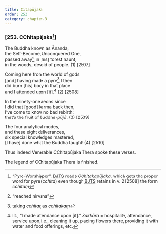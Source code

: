 ```yaml
---
title: Citapūjaka
order: 253
category: chapter-3
---
```


### \[253. <span class="diacritics" data-state="on">C</span><span class="no-diacritics" data-state="off">Ch</span>itapūjaka[^1]\]

The Buddha known as Ānanda,  
the Self-Become, Unconquered One,  
passed away[^2] in \[his\] forest haunt,  
in the woods, devoid of people. (1) \[2507\]

Coming here from the world of gods  
\[and\] having made a pyre[^3] I then  
did burn \[his\] body in that place  
and I attended upon \[it\].[^4] (2) \[2508\]

In the ninety-one aeons since  
I did that \[good\] karma back then,  
I’ve come to know no bad rebirth:  
that’s the fruit of Buddha-*pūjā*. (3) \[2509\]

The four analytical modes,  
and these eight deliverances,  
six special knowledges mastered,  
\[I have\] done what the Buddha taught! (4) \[2510\]

Thus indeed Venerable <span class="diacritics" data-state="on">C</span><span class="no-diacritics" data-state="off">Ch</span>itapūjaka Thera spoke these verses.

The legend of <span class="diacritics" data-state="on">C</span><span class="no-diacritics" data-state="off">Ch</span>itapūjaka Thera is finished.

[^1]: “Pyre-Worshipper”. <abbr title="Buddha Jayanthi Tripitaka Series">BJTS</abbr> reads *<span class="diacritics" data-state="on">C</span><span class="no-diacritics" data-state="off">Ch</span>itakapūjaka*. which gets the proper word for pyre (*<span class="diacritics" data-state="on">c</span><span class="no-diacritics" data-state="off">ch</span>ita*) even though <abbr title="Buddha Jayanthi Tripitaka Series">BJTS</abbr> retains in v. 2 \[2508\] the form *<span class="diacritics" data-state="on">c</span><span class="no-diacritics" data-state="off">ch</span>itaṃ*

[^2]: “reached nirvana”

[^3]: taking *<span class="diacritics" data-state="on">c</span><span class="no-diacritics" data-state="off">ch</span>itaŋ* as *<span class="diacritics" data-state="on">c</span><span class="no-diacritics" data-state="off">ch</span>itakaṃ*

[^4]: lit., “I made attendance upon \[it\].” *Sakkāra* = hospitality, attendance, service upon, i.e., cleaning it up, placing flowers there, providing it with water and food offerings, etc.
